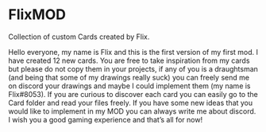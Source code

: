 # FlixMOD
Collection of custom Cards created by Flix.

Hello everyone, my name is Flix and this is the first version of my first mod. I have created 12 new cards. 
You are free to take inspiration from my cards but please do not copy them in your projects, if any of you is a draughtsman (and being that some of my drawings really suck) you can freely send me on discord your drawings and maybe I could implement them (my name is Flix#8053).
If you are curious to discover each card you can easily go to the Card folder and read your files freely.
If you have some new ideas that you would like to implement in my MOD you can always write me about discord. I wish you a good gaming experience and that’s all for now!